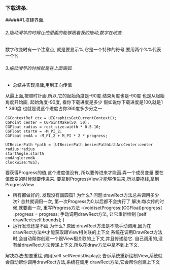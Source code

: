 ### 下载进条.
######1.搭建界面.

###### 2.拖动滑竿的时候让他里面的能够跟着我的拖动,数字在改变.
数字改变时有一个注意点, 就是要显示%,它是一个特殊的符号,要用两个%%代表一个%

###### 3.拖动滑竿的时候就是在上面画弧.

- 总结并实现规律,用到正向传值

从最上面,按顺时针画,所以,它的起始角度是-90度.结束角度也是-90度
也是从起始角度开始画,
起始角度-90度, 看你下载进度是多少
假如说你下载进度是100,就是1 * 360度
也就是说这个进度占你360度多少分之一
```
CGContextRef ctx = UIGraphicsGetCurrentContext();
CGPoint center = CGPointMake(50, 50);
CGFloat radius = rect.size.width * 0.5-10;
CGFloat startA = -M_PI_2;
CGFloat endA = -M_PI_2 + M_PI * 2 * progress;

UIBezierPath *path = [UIBezierPath bezierPathWithArcCenter:center
radius:radius
startAngle:startA
endAngle:endA
clockwise:YES];
```
要获得Progress的值,这个进度值没有, 所以要传进来才能画.弄一个成员变量
要在值改变的时候就要传进来.
要拿到ProgressView才能够传进来,所以要拖线,拿到ProgressView
- 所有都做好的, 发现没有画圆孤?
为什么?
问题:drawRect方法总共调用多少次?
总共就调用一次, 第一次Progress为0,以后都不会执行了
解决:每次传的时候,就要画一次,
重写Progress方法
-(void)setProgress:(CGFloat)progress{
_progress = progress;
手动调用drawRect方法, 让它重新绘制
[self drawRect:self.bounds];
}
- 运行发现还是不画,为什么?
原因:drawRect方法是不能手动调用,因为在drawRect方法中才能获取跟View相关联的上下文
系统在调用DrawRect方法时,会自动帮你创建一个跟View相关联的上下文,并且传递给它.
自己调用的,没有给drawRect方法传递上下文.所以在draw方法中拿不到上下文.

解决办法:想要重绘,调用[self setNeedsDisplay];
告诉系统重新绘制View,系统就会自动帮你调用drawRect方法,系统在调用
drawRect方法,它会帮你创建上下文
